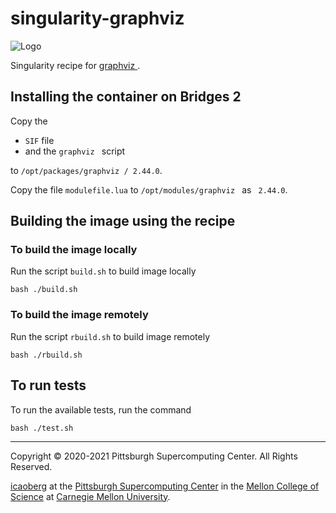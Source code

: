 
# singularity-graphviz
![Logo](https://upload.wikimedia.org/wikipedia/en/4/48/GraphvizLogo.png)

Singularity recipe for [graphviz ](https://graphviz.org/).

## Installing the container on Bridges 2
Copy the

* `SIF` file
* and the `graphviz ` script

to `/opt/packages/graphviz / 2.44.0`.

Copy the file `modulefile.lua` to `/opt/modules/graphviz ` as ` 2.44.0`.

## Building the image using the recipe

### To build the image locally
Run the script `build.sh` to build image locally

```
bash ./build.sh
````

### To build the image remotely
Run the script `rbuild.sh` to build image remotely

```
bash ./rbuild.sh
```

## To run tests
To run the available tests, run the command

```
bash ./test.sh
```

---
Copyright © 2020-2021 Pittsburgh Supercomputing Center. All Rights Reserved.

[icaoberg](http://www.andrew.cmu.edu/~icaoberg) at the [Pittsburgh Supercomputing Center](http://www.psc.edu) in the [Mellon College of Science](https://www.cmu.edu/mcs/) at [Carnegie Mellon University](http://www.cmu.edu).

